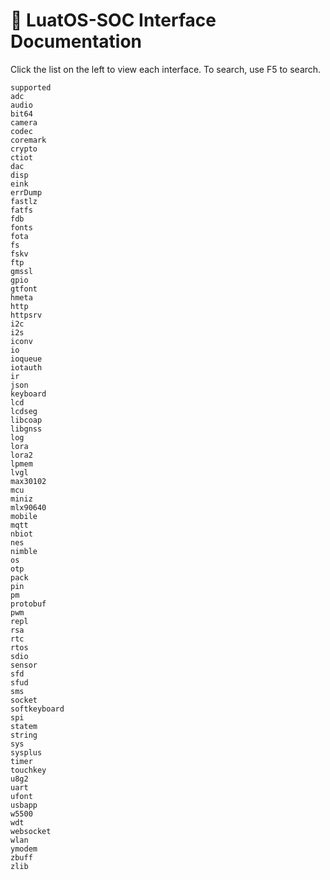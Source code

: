 # 🍴 LuatOS-SOC Interface Documentation


Click the list on the left to view each interface. To search, use F5 to search.

```{toctree}
supported
adc
audio
bit64
camera
codec
coremark
crypto
ctiot
dac
disp
eink
errDump
fastlz
fatfs
fdb
fonts
fota
fs
fskv
ftp
gmssl
gpio
gtfont
hmeta
http
httpsrv
i2c
i2s
iconv
io
ioqueue
iotauth
ir
json
keyboard
lcd
lcdseg
libcoap
libgnss
log
lora
lora2
lpmem
lvgl
max30102
mcu
miniz
mlx90640
mobile
mqtt
nbiot
nes
nimble
os
otp
pack
pin
pm
protobuf
pwm
repl
rsa
rtc
rtos
sdio
sensor
sfd
sfud
sms
socket
softkeyboard
spi
statem
string
sys
sysplus
timer
touchkey
u8g2
uart
ufont
usbapp
w5500
wdt
websocket
wlan
ymodem
zbuff
zlib
```
